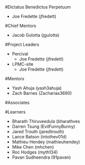#Dictatus Benedictus Perpetuum

- Joe Fredette (jfredett)

#Chief Mentors

- Jacob Gulotta (jgulotta)

#Project Leaders

- Percival
  - Joe Fredette (jfredett)
- LPMC-site
  - Joe Fredette (jfredett)

#Mentors

- Yash Ahuja (yash3ahuja)
- Zach Barnes (Zacharias3690)

#Associates


#Learners

- Bharath Thiruveedula (bharathves
- Darren Tsung (EvilFunnyBunny)
- Jared Trouth (jaredtrouth)
- Lance Batson (intothev01d)
- Mathieu Hendey (mathieuhendey)
- Mike Chen (mhchen)
- Roc Hodges (myth134)
- Pavan Sudheendra (91pavan)
